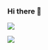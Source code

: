 ### Hi there 👋

<!--
**semicolok/semicolok** is a ✨ _special_ ✨ repository because its `README.md` (this file) appears on your GitHub profile.

Here are some ideas to get you started:

- 🔭 I’m currently working on ...
- 🌱 I’m currently learning ...
- 👯 I’m looking to collaborate on ...
- 🤔 I’m looking for help with ...
- 💬 Ask me about ...
- 📫 How to reach me: ...
- 😄 Pronouns: ...
- ⚡ Fun fact: ...
-->

![](https://github-readme-stats.vercel.app/api?username=semicolok&show_icons=true&theme=algolia)

![](https://github-readme-stats.vercel.app/api/top-langs/?username=semicolok&theme=algolia&hide=css)

